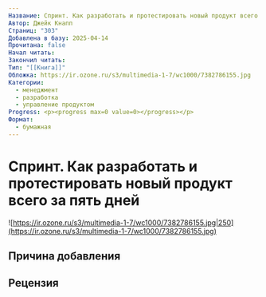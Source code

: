 ```yaml
---
Название: Спринт. Как разработать и протестировать новый продукт всего за пять дней
Автор: Джейк Кнапп
Страниц: "303"
Добавлена в базу: 2025-04-14
Прочитана: false
Начал читать: 
Закончил читать: 
Тип: "[[Книга]]"
Обложка: https://ir.ozone.ru/s3/multimedia-1-7/wc1000/7382786155.jpg
Категории:
  - менеджмент
  - разработка
  - управление продуктом
Progress: <p><progress max=0 value=0></progress></p>
Формат:
  - бумажная
---
```

# Спринт. Как разработать и протестировать новый продукт всего за пять дней

![https://ir.ozone.ru/s3/multimedia-1-7/wc1000/7382786155.jpg|250](https://ir.ozone.ru/s3/multimedia-1-7/wc1000/7382786155.jpg)

## Причина добавления


## Рецензия